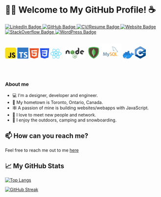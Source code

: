 <h1>👨‍💻 Welcome to My GitHub Profile! ☕️</h1>


<div id="badges">
  <a href="https://www.linkedin.com/in/joshrlehman/">
    <img src="https://img.shields.io/badge/LinkedIn-blue?style=for-the-badge&logo=linkedin&logoColor=white" alt="LinkedIn Badge"/>
  </a>
  <a href="https://github.com/joshl26">
    <img src="https://img.shields.io/badge/GitHub-black?style=for-the-badge&logo=github&logoColor=white" alt="GitHub Badge"/>
  </a>
  <a href="http://joshlehman.ca/">
    <img src="https://img.shields.io/badge/CV/Resume-darkgreen?style=for-the-badge&logo=cv/resume&logoColor=white" alt="CV/Resume Badge"/>
  </a>
  <a href="http://blackrock3d.ca">
    <img src="https://img.shields.io/badge/Website-brown?style=for-the-badge&logo=website&logoColor=white" alt="Website Badge"/>
  </a>
  <a href="https://stackoverflow.com/users/8840442/josh-lehman">
    <img src="https://img.shields.io/badge/StackOverflow-orange?style=for-the-badge&logo=stackoverflow&logoColor=white" alt="StackOverflow Badge"/>
  </a>
  <a href="http://blackrock3d.ca">
    <img src="https://img.shields.io/badge/WordPress-darkblue?style=for-the-badge&logo=wordpress&logoColor=white&theme=dark" alt="WordPress Badge"/>
  </a>
</div>
<br/>
<p align="left">  
<a href="https://en.wikipedia.org/wiki/JavaScript" target="_blank" rel="noreferrer"><img src="https://raw.githubusercontent.com/joshl26/joshl26/main/assets/JS_icon.svg" width="36" alt="JavaScript" /></a>
<a href="https://raw.githubusercontent.com/joshl26/joshl26/main/assets/ts-logo-128.svg" target="_blank" rel="noreferrer"><img src="https://raw.githubusercontent.com/joshl26/joshl26/main/assets/ts-logo-128.svg" width="36" alt="TypeScript" /></a>
  <a href="https://developer.mozilla.org/en-US/docs/Glossary/HTML5" target="_blank" rel="noreferrer"><img src="https://raw.githubusercontent.com/joshl26/joshl26/main/assets/HTML5_icon.svg" width="30" alt="HTML5" /></a>
  <a href="https://www.w3.org/TR/CSS/#css" target="_blank" rel="noreferrer"><img src="https://raw.githubusercontent.com/joshl26/joshl26/main/assets/CSS3_icon.svg" width="30" alt="CSS3" /></a>
<a href="https://reactjs.org/" target="_blank" rel="noreferrer"><img src="https://raw.githubusercontent.com/joshl26/joshl26/main/assets/REACT_icon.svg" width="36" alt="React" /></a>
<a style="padding:  0 10px 0 10px" href="https://nodejs.org/en/" target="_blank" rel="noreferrer"><img src="https://raw.githubusercontent.com/joshl26/joshl26/main/assets/NODEJS_icon.svg" width="60" alt="NodeJS" /></a>
<a href="https://www.mongodb.com/" target="_blank" rel="noreferrer"><img src="https://raw.githubusercontent.com/joshl26/joshl26/main/assets/MONGODB_icon.svg" width="35" alt="MongoDB" /></a>
<a href="https://www.mysql.com/" target="_blank" rel="noreferrer"><img src="https://raw.githubusercontent.com/joshl26/joshl26/main/assets/MYSQL_icon.svg" width="70" alt="MySQL" /></a>
<a href="https://raw.githubusercontent.com/joshl26/joshl26/main/assets/Moby-logo.png" target="_blank" rel="noreferrer"><img src="https://raw.githubusercontent.com/joshl26/joshl26/main/assets/Moby-logo.png" width="36" alt="Docker" /></a>
  <a href="https://en.wikipedia.org/wiki/C%2B%2B" target="_blank" rel="noreferrer"><img src="https://raw.githubusercontent.com/joshl26/joshl26/main/assets/C%2B%2B_icon.svg" width="36" alt="C++" /></a>
</p>
<br/>
<div id = "badges">
  <a>
    <img src="https://komarev.com/ghpvc/?username=joshl26&style=flat-square&color=blue" alt=""/>
  </a>
</div>

### About me

- 💻 I'm a designer, developer and engineer.
- 📍 My hometown is Toronto, Ontario, Canada.
- 🕸️ A passion of mine is building websites/webapps with JavaScript.
- 🤝 I love to meet new people and network.
- 🎾 I enjoy the outdoors, camping and snowboarding.

## 📫 How can you reach me?

Feel free to reach me out to me [here](http://joshlehman.ca/contact)

## 📈 My GitHub Stats

[![Top Langs](https://github-readme-stats.vercel.app/api/top-langs/?username=joshl26&layout=compact&theme=prussian&hide_border=true&langs_count=10)](https://github.com/anuraghazra/github-readme-stats) 

[![GitHub Streak](https://streak-stats.demolab.com/?user=joshl26&theme=prussian&hide_border=true&currStreakNum=2FD3EB&fire=pink&sideLabels=F00&date_format=[Y.]n.j)](https://git.io/streak-stats)

